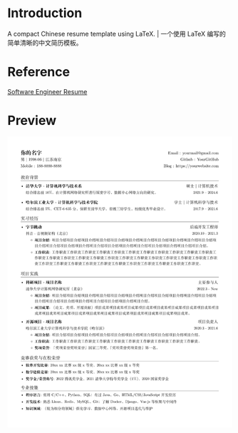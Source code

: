 # Introduction
A compact Chinese resume template using LaTeX. | 一个使用 LaTeX 编写的简单清晰的中文简历模板。

# Reference
[Software Engineer Resume
](https://www.overleaf.com/latex/templates/software-engineer-resume/gqxmqsvsbdjf)

# Preview
![](resume-template.png)
